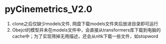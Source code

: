 # pyCinemetrics_V2.0
  1. clone之后仅缺少models文件, 网盘下载models文件夹后放进目录即可运行
  2. Obejct的模型并未在models文件中，会直接从transformers库下载到电脑的cache中；为了实现筛掉无用描述，还会从nltk下载一些文件，如stopword
